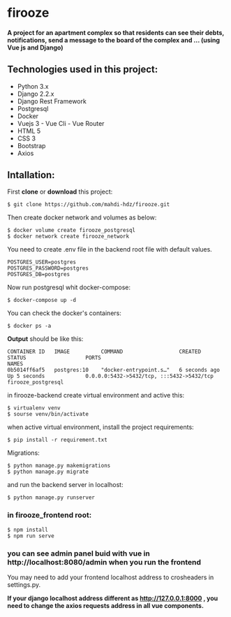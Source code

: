 # firooze
#### A project for an apartment complex so that residents can see their debts, notifications, send a message to the board of the complex and ... (using Vue js and Django)

## Technologies used in this project:
- Python 3.x 
- Django 2.2.x
- Django Rest Framework
- Postgresql
- Docker
- Vuejs 3 - Vue Cli - Vue Router
- HTML 5
- CSS 3
- Bootstrap
- Axios




## Intallation:
First **clone** or **download** this project:

	$ git clone https://github.com/mahdi-hdz/firooze.git
	
Then create docker network and volumes as below:

	$ docker volume create firooze_postgresql
	$ docker network create firooze_network
		
You need to create .env file in the backend root file with default values.

	POSTGRES_USER=postgres
	POSTGRES_PASSWORD=postgres
	POSTGRES_DB=postgres

Now run postgresql whit docker-compose:

	$ docker-compose up -d
You can check the docker's containers:

	$ docker ps -a
	
**Output** should be like this:

	CONTAINER ID   IMAGE          COMMAND                  CREATED         STATUS                   PORTS                                       NAMES
	0b5014ff6af5   postgres:10    "docker-entrypoint.s…"   6 seconds ago   Up 5 seconds             0.0.0.0:5432->5432/tcp, :::5432->5432/tcp   firooze_postgresql


in firooze-backend create virtual environment and active this:

	$ virtualenv venv 
	$ sourse venv/bin/activate

	
	
when active virtual environment, install the project requirements:

	$ pip install -r requirement.txt
	
Migrations:

	$ python manage.py makemigrations
	$ python manage.py migrate
	
and run the backend server in localhost:

	$ python manage.py runserver
	
### in firooze_frontend root:

	$ npm install
	$ npm run serve

### you can see admin panel buid with vue in **http://localhost:8080/admin** when you run the frontend

You may need to add your frontend localhost address to crosheaders in settings.py.

**If your django localhost address different as http://127.0.0.1:8000 , you need to change the axios requests address in all vue components.**
	
